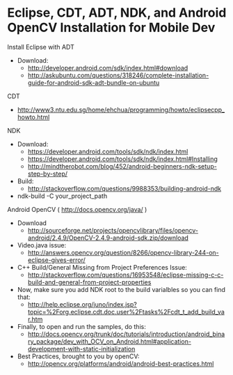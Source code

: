 # Eclipse, CDT, ADT, NDK, and Android OpenCV Installation for Mobile Dev


Install Eclipse with ADT

* Download:
	* http://developer.android.com/sdk/index.html#download  
	* http://askubuntu.com/questions/318246/complete-installation-guide-for-android-sdk-adt-bundle-on-ubuntu 

CDT

* http://www3.ntu.edu.sg/home/ehchua/programming/howto/eclipsecpp_howto.html

NDK

* Download:
	* https://developer.android.com/tools/sdk/ndk/index.html 
	* https://developer.android.com/tools/sdk/ndk/index.html#Installing
	* http://mindtherobot.com/blog/452/android-beginners-ndk-setup-step-by-step/ 
* Build:
	* http://stackoverflow.com/questions/9988353/building-android-ndk
* ndk-build -C your_project_path

Android OpenCV ( http://docs.opencv.org/java/ )

* Download
	* http://sourceforge.net/projects/opencvlibrary/files/opencv-android/2.4.9/OpenCV-2.4.9-android-sdk.zip/download 
* Video.java issue:
	* http://answers.opencv.org/question/8266/opencv-library-244-on-eclipse-gives-error/ 
* C++ Build/General Missing from Project Preferences Issue:
	* http://stackoverflow.com/questions/16953548/eclipse-missing-c-c-build-and-general-from-project-properties
* Now, make sure you add NDK root to the build varialbles so you can find that:
	* http://help.eclipse.org/juno/index.jsp?topic=%2Forg.eclipse.cdt.doc.user%2Ftasks%2Fcdt_t_add_build_var.htm
* Finally, to open and run the samples, do this:
	* http://docs.opencv.org/trunk/doc/tutorials/introduction/android_binary_package/dev_with_OCV_on_Android.html#application-development-with-static-initialization 
* Best Practices, brought to you by openCV:
	* http://opencv.org/platforms/android/android-best-practices.html 